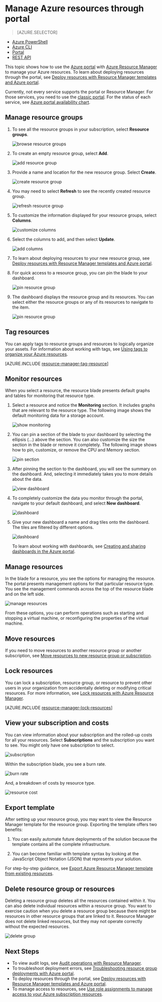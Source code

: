 <properties 
    pageTitle="Use Azure portal to manage Azure resources | Microsoft Azure" 
    description="Use Azure portal and Azure Resource Manage to manage your resources. Shows how to work with dashboards to monitor resources." 
    services="azure-resource-manager,azure-portal" 
    documentationCenter="" 
    authors="tfitzmac" 
    manager="timlt" 
    editor="tysonn"/>

<tags 
    ms.service="azure-resource-manager" 
    ms.workload="multiple" 
    ms.tgt_pltfrm="na" 
    ms.devlang="na" 
    ms.topic="article" 
    ms.date="09/12/2016" 
    ms.author="tomfitz"/>

# <a name="manage-azure-resources-through-portal"></a>Manage Azure resources through portal

> [AZURE.SELECTOR]
- [Azure PowerShell](../powershell-azure-resource-manager.md)
- [Azure CLI](../xplat-cli-azure-resource-manager.md)
- [Portal](resource-group-portal.md) 
- [REST API](../resource-manager-rest-api.md)

This topic shows how to use the [Azure portal](https://portal.azure.com) with [Azure Resource Manager](../azure-resource-manager/resource-group-overview.md) to manage your Azure resources. To learn about deploying resources through the portal, see [Deploy resources with Resource Manager templates and Azure portal](../resource-group-template-deploy-portal.md).

Currently, not every service supports the portal or Resource Manager. For those services, you need to use the [classic portal](https://manage.windowsazure.com). For the status of each service, see [Azure portal availability chart](https://azure.microsoft.com/features/azure-portal/availability/).

## <a name="manage-resource-groups"></a>Manage resource groups

1. To see all the resource groups in your subscription, select **Resource groups**.

    ![browse resource groups](./media/resource-group-portal/browse-groups.png)

1. To create an empty resource group, select **Add**.

    ![add resource group](./media/resource-group-portal/add-resource-group.png)

1. Provide a name and location for the new resource group. Select **Create**.

    ![create resource group](./media/resource-group-portal/create-empty-group.png)

1. You may need to select **Refresh** to see the recently created resource group.

    ![refresh resource group](./media/resource-group-portal/refresh-resource-groups.png)

1. To customize the information displayed for your resource groups, select **Columns**.

    ![customize columns](./media/resource-group-portal/select-columns.png)

1. Select the columns to add, and then select **Update**.

    ![add columns](./media/resource-group-portal/add-columns.png)

1. To learn about deploying resources to your new resource group, see [Deploy resources with Resource Manager templates and Azure portal](../resource-group-template-deploy-portal.md).

1. For quick access to a resource group, you can pin the blade to your dashboard.

    ![pin resource group](./media/resource-group-portal/pin-group.png)

1. The dashboard displays the resource group and its resources. You can select either the resource groups or any of its resources to navigate to the item.

    ![pin resource group](./media/resource-group-portal/show-resource-group-dashboard.png)

## <a name="tag-resources"></a>Tag resources

You can apply tags to resource groups and resources to logically organize your assets. For information about working with tags, see [Using tags to organize your Azure resources](../resource-group-using-tags.md).

[AZURE.INCLUDE [resource-manager-tag-resource](../../includes/resource-manager-tag-resources.md)]

## <a name="monitor-resources"></a>Monitor resources

When you select a resource, the resource blade presents default graphs and tables for monitoring that resource type.

1. Select a resource and notice the **Monitoring** section. It includes graphs that are relevant to the resource type. The following image shows the default monitoring data for a storage account.

    ![show monitoring](./media/resource-group-portal/show-monitoring.png)

1. You can pin a section of the blade to your dashboard by selecting the ellipsis (...) above the section. You can also customize the size the section in the blade or remove it completely. The following image shows how to pin, customize, or remove the CPU and Memory section.

    ![pin section](./media/resource-group-portal/pin-cpu-section.png)

1. After pinning the section to the dashboard, you will see the summary on the dashboard. And, selecting it immediately takes you to more details about the data.

    ![view dashboard](./media/resource-group-portal/view-startboard.png)

1. To completely customize the data you monitor through the portal, navigate to your default dashboard, and select **New dashboard**.

    ![dashboard](./media/resource-group-portal/dashboard.png)

1. Give your new dashboard a name and drag tiles onto the dashboard. The tiles are filtered by different options.

    ![dashboard](./media/resource-group-portal/create-dashboard.png)

     To learn about working with dashboards, see [Creating and sharing dashboards in the Azure portal](azure-portal-dashboards.md).

## <a name="manage-resources"></a>Manage resources

In the blade for a resource, you see the options for managing the resource. The portal presents management options for that particular resource type. You see the management commands across the top of the resource blade and on the left side.

![manage resources](./media/resource-group-portal/manage-resources.png)

From these options, you can perform operations such as starting and stopping a virtual machine, or reconfiguring the properties of the virtual machine.

## <a name="move-resources"></a>Move resources

If you need to move resources to another resource group or another subscription, see [Move resources to new resource group or subscription](../resource-group-move-resources.md).

## <a name="lock-resources"></a>Lock resources

You can lock a subscription, resource group, or resource to prevent other users in your organization from accidentally deleting or modifying critical resources. For more information, see [Lock resources with Azure Resource Manager](../resource-group-lock-resources.md).

[AZURE.INCLUDE [resource-manager-lock-resources](../../includes/resource-manager-lock-resources.md)]

## <a name="view-your-subscription-and-costs"></a>View your subscription and costs

You can view information about your subscription and the rolled-up costs for all your resources. Select **Subscriptions** and the subscription you want to see. You might only have one subscription to select.

![subscription](./media/resource-group-portal/select-subscription.png)

Within the subscription blade, you see a burn rate.

![burn rate](./media/resource-group-portal/burn-rate.png)

And, a breakdown of costs by resource type.

![resource cost](./media/resource-group-portal/cost-by-resource.png)

## <a name="export-template"></a>Export template

After setting up your resource group, you may want to view the Resource Manager template for the resource group. Exporting the template offers two benefits:

1. You can easily automate future deployments of the solution because the template contains all the complete infrastructure.

2. You can become familiar with template syntax by looking at the JavaScript Object Notation (JSON) that represents your solution.

For step-by-step guidance, see [Export Azure Resource Manager template from existing resources](../resource-manager-export-template.md).

## <a name="delete-resource-group-or-resources"></a>Delete resource group or resources

Deleting a resource group deletes all the resources contained within it. You can also delete individual resources within a resource group. You want to exercise caution when you delete a resource group because there might be resources in other resource groups that are linked to it. Resource Manager does not delete linked resources, but they may not operate correctly without the expected resources.

![delete group](./media/resource-group-portal/delete-group.png)

## <a name="next-steps"></a>Next Steps

- To view audit logs, see [Audit operations with Resource Manager](../resource-group-audit.md).
- To troubleshoot deployment errors, see [Troubleshooting resource group deployments with Azure portal](../resource-manager-troubleshoot-deployments-portal.md).
- To deploy resources through the portal, see [Deploy resources with Resource Manager templates and Azure portal](../resource-group-template-deploy-portal.md).
- To manage access to resources, see [Use role assignments to manage access to your Azure subscription resources](../active-directory/role-based-access-control-configure.md).






